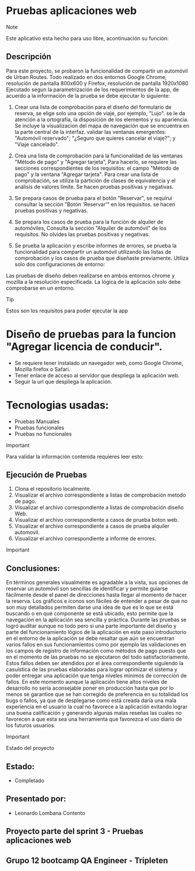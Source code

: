 # Pruebas aplicaciones web
> [!NOTE]
> Este aplicativo esta hecho para uso libre, acontinuación su función:

## Descripción
Para este proyecto, se probaron la funcionalidad de compartir un automóvil de Urban Routes. Todo realizado en dos entornos Google Chrome, resolución de pantalla 800x600 y  Firefox, resolución de pantalla 1920x1080
Ejecutado segun la parametrización de los requerimientos de la app, de acuerdo a la información de la prueba se debe ejecutar lo siguiente:

1. Crear una lista de comprobación para el diseño del formulario de reserva, se elige solo una opción de viaje, por ejemplo, "Lujo". se le da atención a la ortografía, la disposición de los elementos y su apariencia. Se incluye la visualizacion del mapa de navegación que se encuentra en la parte central de la interfaz. validar las ventanas emergentes: "Automóvil reservado"; "¿Seguro que quieres cancelar el viaje?"; y "Viaje cancelado".

2. Crea una lista de comprobación para la funcionalidad de las ventanas "Método de pago" y "Agregar tarjeta", Para hacerlo, se requiere las secciones correspondientes de los requisitos: el campo "Método de pago" y la ventana "Agregar tarjeta". Para crear una lista de comprobación, se utiliza la partición de clases de equivalencia y el análisis de valores límite. Se hacen pruebas positivas y negativas. 

3. Se prepara casos de prueba para el botón "Reservar", se requirui consultar la sección "Botón 'Reservar'" en los requisitos. se hacen pruebas positivas y negativas.

4. Se prepara los casos de prueba para la función de alquiler de automóviles, Consulta la sección "Alquiler de automóvil" de los requisitos. No olvides las pruebas positivas y negativas.

5. Se prueba la aplicación y escribe informes de errores, se prueba la funcionalidad para compartir un automóvil utilizando las listas de comprobación y los casos de prueba que diseñaste previamente. Utiliza solo dos configuraciones de entorno:

Las pruebas de diseño deben realizarse en ambos entornos chrome y mozilla a la resolución especificada. La lógica de la aplicación solo debe comprobarse en un entorno.

> [!TIP]
> Estos son los requisitos para poder ejecutar la app

# Diseño de pruebas para la funcion "Agregar licencia de conducir".
- Se requiere tener instalado un navegador web, como Google Chrome, Mozilla firefox o Safari.
- Tener enlace de acceso al servidor que despliega la aplicación web.
- Seguir la url que despliega la aplicación.

# Tecnologias usadas:
- Pruebas Manuales
- Pruebas funcionales
- Pruebas no funcionales

> [!IMPORTANT]
> Para validar la información contenida requieres leer esto:

## Ejecución de Pruebas 
1. Clona el repositorio localmente.
2. Visualizar el archivo correspondiente a listas de comprobación metodo de pago.
4. Visualizar el archivo correspondiente a listas de comprobación diseño Web.
5. Visualizar el archivo correspondiente a casos de prueba boton web.
6. Visualizar el archivo correspondiente a casos de prueba alquiler automovil.
7. Visualizar el archivo correspondiente a informe de errores.

> [!IMPORTANT]
## Conclusiones:
En términos generales visualmente es agradable a la vista, sus opciones de reservar un automóvil son sencillas de identificar y permite guiarse fácilmente desde el panel de direcciones hasta llegar al momento de hacer la reserva.
Los gráficos e iconos son fáciles de entender a pesar de que no son muy detallados permiten darse una idea de que es lo que se está buscando o en qué componente se está ubicado, esto permite que la navegación en la aplicación sea sencilla y práctica.
Durante las pruebas se logró auditar aunque no todo pero si una parte importante del diseño y parte del funcionamiento lógico de la aplicación en este paso introductorio en el entorno de la aplicación se debe resaltar que aún se encuentran varios fallos en sus funcionamientos como por ejemplo las validaciones en los campos de registro de información como mètodos de pago puesto que en el momento de las pruebas no se ejecutaron del todo satisfactoriamente.
Estos fallos deben ser atendidos por el área correspondiente siguiendo la casuística de las pruebas elaboradas para lograr optimizar el sistema y poder entregar una aplicación que tenga niveles mínimos de corrección de fallos.
En este momento aunque la aplicación tiene altos niveles de desarrollo no sería aconsejable poner en producción hasta que por lo menos se garantice que se han corregido de preferencia en su totalidad los bugs o fallos, ya que de desplegarse como está creada daría una mala experiencia en el usuario la cual no favorece a la aplicación evitando lograr una buena calificación y generando algunas malas reseñas las cuales no favorecen a que esta sea una herramienta que favorezca el uso diario de los futuros usuarios.

> [!IMPORTANT]
> Estado del proyecto

## Estado:
- Completado

## Presentado por:
- Leonardo Lombana Contento

## Proyecto parte del sprint 3 - Pruebas aplicaciones web
## Grupo 12 bootcamp QA Engineer - Tripleten
